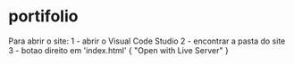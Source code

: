 # portifolio
Para abrir o site:
1 - abrir o Visual Code Studio
2 - encontrar a pasta do site
3 - botao direito em 'index.html' { "Open with Live Server" }
